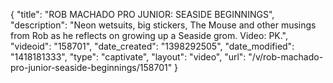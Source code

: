 {
    "title": "ROB MACHADO PRO JUNIOR: SEASIDE BEGINNINGS",
    "description": "Neon wetsuits, big stickers, The Mouse and other musings from Rob as he reflects on growing up a Seaside grom. Video: PK.",
    "videoid": "158701",
    "date_created": "1398292505",
    "date_modified": "1418181333",
    "type": "captivate",
    "layout": "video",
    "url": "\/v\/rob-machado-pro-junior-seaside-beginnings\/158701"
}